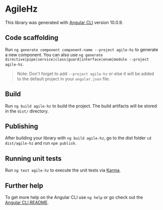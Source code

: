 # AgileHz

This library was generated with [Angular CLI](https://github.com/angular/angular-cli) version 10.0.9.

## Code scaffolding

Run `ng generate component component-name --project agile-hz` to generate a new component. You can also use `ng generate directive|pipe|service|class|guard|interface|enum|module --project agile-hz`.
> Note: Don't forget to add `--project agile-hz` or else it will be added to the default project in your `angular.json` file. 

## Build

Run `ng build agile-hz` to build the project. The build artifacts will be stored in the `dist/` directory.

## Publishing

After building your library with `ng build agile-hz`, go to the dist folder `cd dist/agile-hz` and run `npm publish`.

## Running unit tests

Run `ng test agile-hz` to execute the unit tests via [Karma](https://karma-runner.github.io).

## Further help

To get more help on the Angular CLI use `ng help` or go check out the [Angular CLI README](https://github.com/angular/angular-cli/blob/master/README.md).
